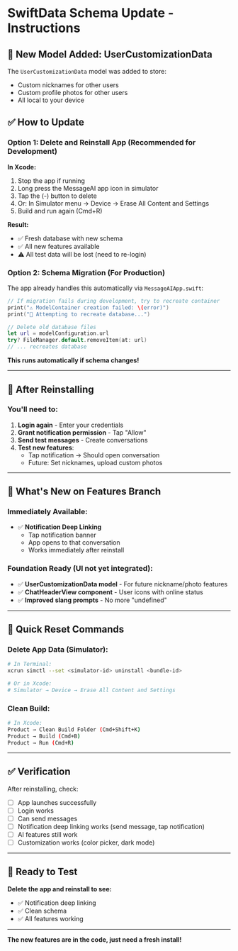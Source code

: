 # SwiftData Schema Update - Instructions

## 🔄 New Model Added: UserCustomizationData

The `UserCustomizationData` model was added to store:
- Custom nicknames for other users
- Custom profile photos for other users
- All local to your device

## ✅ How to Update

### Option 1: Delete and Reinstall App (Recommended for Development)

**In Xcode:**
1. Stop the app if running
2. Long press the MessageAI app icon in simulator
3. Tap the (-) button to delete
4. Or: In Simulator menu → Device → Erase All Content and Settings
5. Build and run again (Cmd+R)

**Result:**
- ✅ Fresh database with new schema
- ✅ All new features available
- ⚠️ All test data will be lost (need to re-login)

### Option 2: Schema Migration (For Production)

The app already handles this automatically via `MessageAIApp.swift`:

```swift
// If migration fails during development, try to recreate container
print("⚠️ ModelContainer creation failed: \(error)")
print("🔄 Attempting to recreate database...")

// Delete old database files
let url = modelConfiguration.url
try? FileManager.default.removeItem(at: url)
// ... recreates database
```

**This runs automatically if schema changes!**

---

## 🧪 After Reinstalling

### You'll need to:
1. **Login again** - Enter your credentials
2. **Grant notification permission** - Tap "Allow"
3. **Send test messages** - Create conversations
4. **Test new features**:
   - Tap notification → Should open conversation
   - Future: Set nicknames, upload custom photos

---

## 🎯 What's New on Features Branch

### Immediately Available:
- ✅ **Notification Deep Linking**
  - Tap notification banner
  - App opens to that conversation
  - Works immediately after reinstall

### Foundation Ready (UI not yet integrated):
- ✅ **UserCustomizationData model** - For future nickname/photo features
- ✅ **ChatHeaderView component** - User icons with online status
- ✅ **Improved slang prompts** - No more "undefined"

---

## 📱 Quick Reset Commands

### Delete App Data (Simulator):
```bash
# In Terminal:
xcrun simctl --set <simulator-id> uninstall <bundle-id>

# Or in Xcode:
# Simulator → Device → Erase All Content and Settings
```

### Clean Build:
```bash
# In Xcode:
Product → Clean Build Folder (Cmd+Shift+K)
Product → Build (Cmd+B)
Product → Run (Cmd+R)
```

---

## ✅ Verification

After reinstalling, check:
- [ ] App launches successfully
- [ ] Login works
- [ ] Can send messages
- [ ] Notification deep linking works (send message, tap notification)
- [ ] AI features still work
- [ ] Customization works (color picker, dark mode)

---

## 🚀 Ready to Test

**Delete the app and reinstall to see:**
- ✅ Notification deep linking
- ✅ Clean schema
- ✅ All features working

---

**The new features are in the code, just need a fresh install!**

